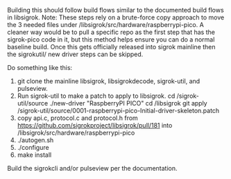 Building this should follow build flows similar to the documented build flows in libsigrok.
Note: These steps rely on a brute-force copy approach to move the 3 needed files under /libsigrok/src/hardware/raspberrypi-pico.  A cleaner way would be to pull a specific repo as the first step that has the sigrok-pico code in it, but this method helps ensure you can do a normal baseline build.  Once this gets officially released into sigrok mainline then the sigrokutil/ new driver steps can be skipped.

Do something like this:
1) git clone the mainline libsigrok, libsigrokdecode, sigrok-util, and pulseview.
2) Run sigrok-util to make a patch to apply to libsigrok.
   cd <path>/sigrok-util/source
   ./new-driver "RaspberryPI PICO"
   cd <path>/libsigrok
   git apply <path>/sigrok-util/source/0001-raspberrypi-pico-Initial-driver-skeleton.patch
6) copy api.c, protocol.c and protocol.h from https://github.com/sigrokproject/libsigrok/pull/181 into <path>/libsigrok/src/hardware/raspberrypi-pico
8) ./autogen.sh
9) ./configure
10) make install

Build the sigrokcli and/or pulseview per the documentation.
